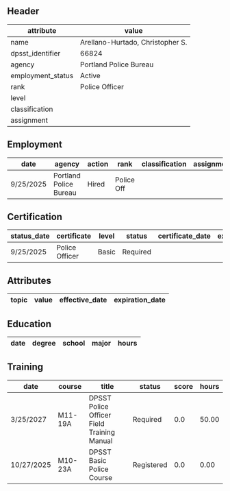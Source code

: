 ## Header
| attribute | value |
| --------- | ----- |
| name | Arellano-Hurtado, Christopher S. |
| dpsst_identifier | 66824 |
| agency | Portland Police Bureau |
| employment_status | Active |
| rank | Police Officer |
| level |  |
| classification |  |
| assignment |  |
## Employment
| date | agency | action | rank | classification | assignment |
| ---- | ------ | ------ | ---- | -------------- | ---------- |
| 9/25/2025 | Portland Police Bureau | Hired | Police Off |  |  |
## Certification
| status_date | certificate | level | status | certificate_date | expiration_date | probation_date |
| ----------- | ----------- | ----- | ------ | ---------------- | --------------- | -------------- |
| 9/25/2025 | Police Officer | Basic | Required |  |  | 3/25/2027 |
## Attributes
| topic | value | effective_date | expiration_date |
| ----- | ----- | -------------- | --------------- |
## Education
| date | degree | school | major | hours |
| ---- | ------ | ------ | ----- | ----- |
## Training
| date | course | title | status | score | hours |
| ---- | ------ | ----- | ------ | ----- | ----- |
| 3/25/2027 | M11-19A | DPSST Police Officer Field Training Manual | Required | 0.0 | 50.00 |
| 10/27/2025 | M10-23A | DPSST Basic Police Course | Registered | 0.0 | 0.00 |
